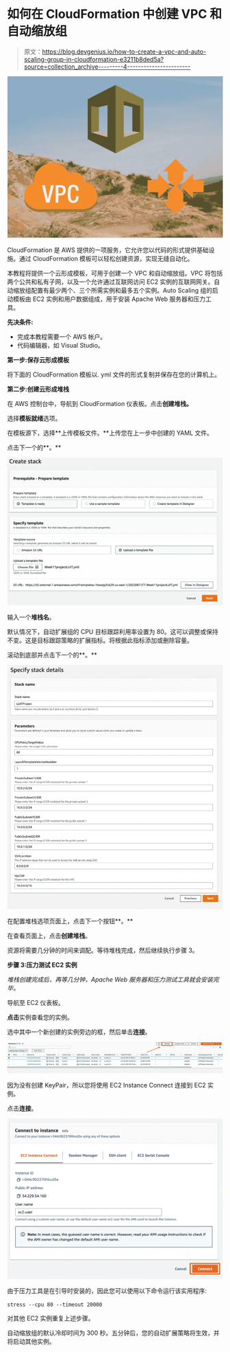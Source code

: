 # 如何在 CloudFormation 中创建 VPC 和自动缩放组

> 原文：<https://blog.devgenius.io/how-to-create-a-vpc-and-auto-scaling-group-in-cloudformation-e3211b8ded5a?source=collection_archive---------4----------------------->

![](img/c5cc98875f3d44fd4ea070bf22d1dfee.png)

CloudFormation 是 AWS 提供的一项服务，它允许您以代码的形式提供基础设施。通过 CloudFormation 模板可以轻松创建资源，实现无缝自动化。

本教程将提供一个云形成模板，可用于创建一个 VPC 和自动缩放组。VPC 将包括两个公共和私有子网，以及一个允许通过互联网访问 EC2 实例的互联网网关。自动缩放组配置有最少两个、三个所需实例和最多五个实例。Auto Scaling 组的启动模板由 EC2 实例和用户数据组成，用于安装 Apache Web 服务器和压力工具。

**先决条件:**

*   完成本教程需要一个 AWS 帐户。
*   代码编辑器，如 Visual Studio。

**第一步:保存云形成模板**

将下面的 CloudFormation 模板以. yml 文件的形式复制并保存在您的计算机上。

**第二步:创建云形成堆栈**

在 AWS 控制台中，导航到 CloudFormation 仪表板。点击**创建堆栈。**

选择**模板就绪**选项。

在模板源下，选择**上传模板文件。**上传您在上一步中创建的 YAML 文件。

点击下一个的**。**

![](img/ce3928074ca1e92995adbd297b0708da.png)

输入一个**堆栈名**。

默认情况下，自动扩展组的 CPU 目标跟踪利用率设置为 80。这可以调整或保持不变。这是目标跟踪策略的扩展指标。将根据此指标添加或删除容量。

滚动到底部并点击下一个的**。**

![](img/8450885c223c9f590a68006122f1f7d2.png)

在配置堆栈选项页面上，点击下一个按钮**。**

在查看页面上，点击**创建堆栈**。

资源将需要几分钟的时间来调配。等待堆栈完成，然后继续执行步骤 3。

**步骤 3:压力测试 EC2 实例**

*堆栈创建完成后，再等几分钟，Apache Web 服务器和压力测试工具就会安装完毕。*

导航至 EC2 仪表板。

**点击**实例查看您的实例。

选中其中一个新创建的实例旁边的框，然后单击**连接**。

![](img/e5b1a95cf32c5c4e302599d194077700.png)

因为没有创建 KeyPair，所以您将使用 EC2 Instance Connect 连接到 EC2 实例。

点击**连接**。

![](img/5279decba5ba361a6f067fb61741c388.png)

由于压力工具是在引导时安装的，因此您可以使用以下命令运行该实用程序:

```
stress --cpu 80 --timeout 20000
```

对其他 EC2 实例重复上述步骤。

自动缩放组的默认冷却时间为 300 秒。五分钟后，您的自动扩展策略将生效，并将启动其他实例。